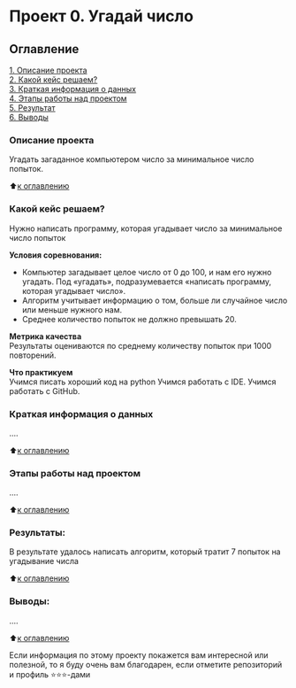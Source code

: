 # Проект 0. Угадай число

## Оглавление  
[1. Описание проекта](https://github.com/feelingcxld/SkillFactory/tree/main/Project_0#Описание-проекта)  
[2. Какой кейс решаем?](https://github.com/feelingcxld/SkillFactory/tree/main/Project_0#Какой-кейс-решаем)  
[3. Краткая информация о данных](https://github.com/feelingcxld/SkillFactory/tree/main/Project_0#Краткая-информация-о-данных)  
[4. Этапы работы над проектом](https://github.com/feelingcxld/SkillFactory/tree/main/Project_0#Этапы-работы-над-проектом)  
[5. Результат](https://github.com/feelingcxld/SkillFactory/tree/main/Project_0#Результат)    
[6. Выводы](https://github.com/feelingcxld/SkillFactory/tree/main/Project_0#Выводы) 

### Описание проекта    
Угадать загаданное компьютером число за минимальное число попыток.

:arrow_up:[к оглавлению](https://github.com/feelingcxld/SkillFactory/tree/main/Project_0#Оглавление)


### Какой кейс решаем?    
Нужно написать программу, которая угадывает число за минимальное число попыток

**Условия соревнования:**  
- Компьютер загадывает целое число от 0 до 100, и нам его нужно угадать. Под «угадать», подразумевается «написать программу, которая угадывает число».
- Алгоритм учитывает информацию о том, больше ли случайное число или меньше нужного нам.
- Среднее количество попыток не должно превышать 20.

**Метрика качества**     
Результаты оцениваются по среднему количеству попыток при 1000 повторений.

**Что практикуем**     
Учимся писать хороший код на python
Учимся работать с IDE.
Учимся работать с GitHub.

### Краткая информация о данных
....
  
:arrow_up:[к оглавлению](https://github.com/feelingcxld/SkillFactory/tree/main/Project_0#Оглавление)


### Этапы работы над проектом  
....

:arrow_up:[к оглавлению](https://github.com/feelingcxld/SkillFactory/tree/main/Project_0#Оглавление)


### Результаты:  
В результате удалось написать алгоритм, который тратит 7 попыток на угадывание числа

:arrow_up:[к оглавлению](https://github.com/feelingcxld/SkillFactory/tree/main/Project_0#Оглавление)


### Выводы:  
....

:arrow_up:[к оглавлению](https://github.com/feelingcxld/SkillFactory/tree/main/Project_0#Оглавление)


Если информация по этому проекту покажется вам интересной или полезной, то я буду очень вам благодарен, если отметите репозиторий и профиль ⭐️⭐️⭐️-дами